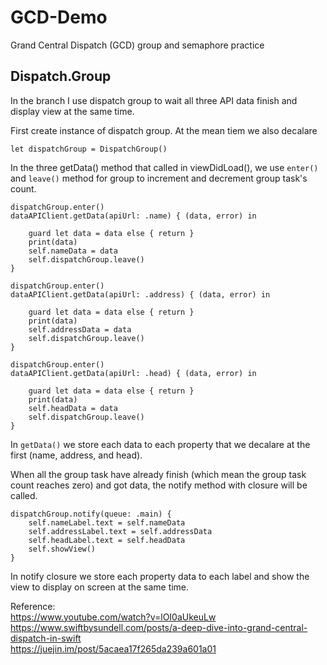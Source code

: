 # GCD-Demo
Grand Central Dispatch (GCD) group and semaphore practice

## Dispatch.Group

In the branch I use dispatch group to wait all three API data finish and display view at the same time.

First create instance of dispatch group.
At the mean tiem we also decalare 

```
let dispatchGroup = DispatchGroup()
```

In the three getData() method that called in viewDidLoad(), we use `enter()` and `leave()` method for group to increment and decrement group task's count.

```
dispatchGroup.enter()
dataAPIClient.getData(apiUrl: .name) { (data, error) in
    
    guard let data = data else { return }
    print(data)
    self.nameData = data
    self.dispatchGroup.leave()
}
    
dispatchGroup.enter()
dataAPIClient.getData(apiUrl: .address) { (data, error) in
    
    guard let data = data else { return }
    print(data)
    self.addressData = data
    self.dispatchGroup.leave()
}
    
dispatchGroup.enter()
dataAPIClient.getData(apiUrl: .head) { (data, error) in
    
    guard let data = data else { return }
    print(data)
    self.headData = data
    self.dispatchGroup.leave()
}
```

In `getData()` we store each data to each property that we decalare at the first (name, address, and head).


When all the group task have already finish (which mean the group task count reaches zero) and got data, the notify method with closure will be called. 

	
	dispatchGroup.notify(queue: .main) {
	    self.nameLabel.text = self.nameData
	    self.addressLabel.text = self.addressData
	    self.headLabel.text = self.headData
	    self.showView()
	}

In notify closure we store each property data to each label and show the view to display on screen at the same time.

Reference: 	
https://www.youtube.com/watch?v=lOI0aUkeuLw
https://www.swiftbysundell.com/posts/a-deep-dive-into-grand-central-dispatch-in-swift	
https://juejin.im/post/5acaea17f265da239a601a01
